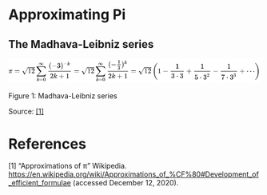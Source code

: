 # Approximating Pi

## The Madhava-Leibniz series
![Madhava-Leibniz series](assets/img/madhava-leibniz-formulae.svg)

Figure 1: Madhava-Leibniz series

Source: [[1]](https://en.wikipedia.org/wiki/Approximations_of_%CF%80#Middle_Ages)

# References

[1] “Approximations of π” Wikipedia. https://en.wikipedia.org/wiki/Approximations_of_%CF%80#Development_of_efficient_formulae (accessed December 12, 2020).
